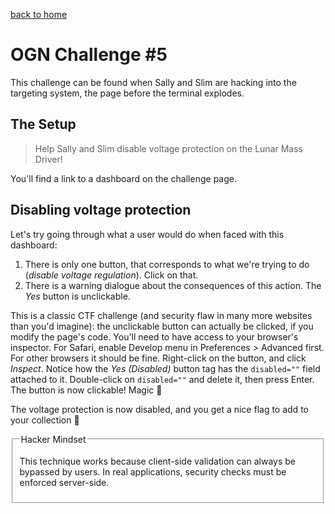[back to home](./index.html)

# OGN Challenge #5

This challenge can be found when Sally and Slim are hacking into the targeting system, the page before the terminal explodes.

## The Setup

> Help Sally and Slim disable voltage protection on the Lunar Mass Driver!

You'll find a link to a dashboard on the challenge page.

## Disabling voltage protection

Let's try going through what a user would do when faced with this dashboard:

1. There is only one button, that corresponds to what we're trying to do (*disable voltage regulation*). Click on that.
2. There is a warning dialogue about the consequences of this action. The *Yes* button is unclickable.

This is a classic CTF challenge (and security flaw in many more websites than you'd imagine): the unclickable button can actually be clicked, if you modify the page's code.
You'll need to have access to your browser's inspector. For Safari, enable Develop menu in Preferences > Advanced first. For other browsers it should be fine.
Right-click on the button, and click *Inspect*.
Notice how the *Yes (Disabled)* button tag has the `disabled=""` field attached to it.
Double-click on `disabled=""` and delete it, then press Enter.
The button is now clickable! Magic 🧙

The voltage protection is now disabled, and you get a nice flag to add to your collection 🚩

<fieldset class="hacker-note">
  <legend>Hacker Mindset</legend>
  <p>This technique works because client-side validation can always be bypassed by users. In real applications, security checks must be enforced server-side.</p>
</fieldset>